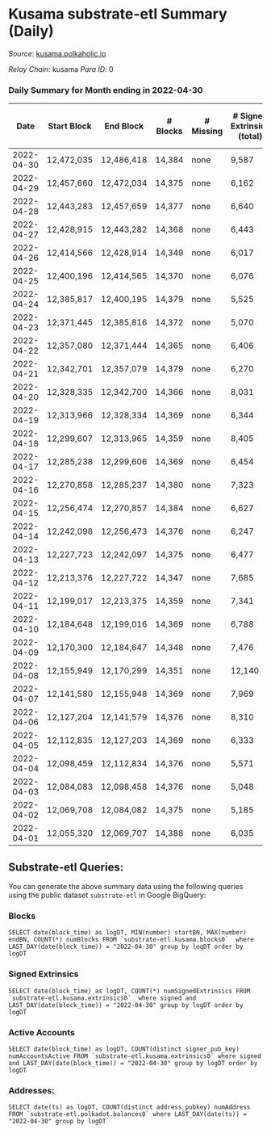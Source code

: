 # Kusama substrate-etl Summary (Daily)

_Source_: [kusama.polkaholic.io](https://kusama.polkaholic.io)

*Relay Chain*: kusama
*Para ID*: 0



### Daily Summary for Month ending in 2022-04-30


| Date | Start Block | End Block | # Blocks | # Missing | # Signed Extrinsics (total) | # Active Accounts | # Addresses with Balances | # Events | # Transfers | # XCM Transfers In | # XCM Transfers Out |
| ---- | ----------- | --------- | -------- | --------- | --------------------------- | ----------------- | ------------------------- | -------- | ----------- | ------------------ | ------------------- |
| 2022-04-30 | 12,472,035 | 12,486,418 | 14,384 | none  | 9,587 | 1,383 | 248,534 | 447,802 | 2,261 ($5,870,935.42) | 121 ($277,168.09) | 158 ($457,647.06) |
| 2022-04-29 | 12,457,660 | 12,472,034 | 14,375 | none  | 6,162 | 1,424 |  | 395,449 | 1,513 ($5,263,468.53) | 169 ($484,003.38) | 210 ($417,573.73) |
| 2022-04-28 | 12,443,283 | 12,457,659 | 14,377 | none  | 6,640 | 1,703 |  | 389,365 | 1,670 ($13,767,507.46) | 181 ($389,917.00) | 178 ($2,598,409.36) |
| 2022-04-27 | 12,428,915 | 12,443,282 | 14,368 | none  | 6,443 | 1,736 |  | 387,285 | 1,947 ($12,497,289.12) | 149 ($368,787.15) | 206 ($637,088.24) |
| 2022-04-26 | 12,414,566 | 12,428,914 | 14,349 | none  | 6,017 | 1,540 |  | 380,660 | 1,576 ($7,632,645.54) | 163 ($423,603.03) | 242 ($414,535.35) |
| 2022-04-25 | 12,400,196 | 12,414,565 | 14,370 | none  | 6,076 | 1,555 |  | 390,111 | 1,627 ($4,896,991.76) | 162 ($497,582.56) | 295 ($811,765.93) |
| 2022-04-24 | 12,385,817 | 12,400,195 | 14,379 | none  | 5,525 | 1,438 |  | 377,694 | 1,310 ($3,040,947.51) | 146 ($594,555.78) | 278 ($886,995.17) |
| 2022-04-23 | 12,371,445 | 12,385,816 | 14,372 | none  | 5,070 | 1,222 |  | 371,745 | 1,191 ($3,141,602.34) | 137 ($1,495,677.09) | 297 ($1,082,961.31) |
| 2022-04-22 | 12,357,080 | 12,371,444 | 14,365 | none  | 6,406 | 1,451 |  | 407,206 | 1,480 ($12,074,260.23) | 143 ($586,946.40) | 280 ($553,529.11) |
| 2022-04-21 | 12,342,701 | 12,357,079 | 14,379 | none  | 6,270 | 1,566 |  | 400,322 | 1,352 ($2,658,786.33) | 142 ($448,713.74) | 237 ($828,099.37) |
| 2022-04-20 | 12,328,335 | 12,342,700 | 14,366 | none  | 8,031 | 1,587 |  | 402,767 | 1,321 ($13,574,000.57) | 143 ($676,662.86) | 248 ($5,687,208.59) |
| 2022-04-19 | 12,313,966 | 12,328,334 | 14,369 | none  | 6,344 | 1,460 |  | 369,134 | 1,119 ($3,418,030.00) | 97 ($202,583.00) | 125 ($266,080.76) |
| 2022-04-18 | 12,299,607 | 12,313,965 | 14,359 | none  | 8,405 | 1,562 |  | 408,630 | 1,072 ($3,646,671.14) | 120 ($761,682.00) | 161 ($466,780.08) |
| 2022-04-17 | 12,285,238 | 12,299,606 | 14,369 | none  | 6,454 | 1,663 |  | 379,533 | 1,886 ($2,353,554.16) | 137 ($265,169.31) | 123 ($479,421.99) |
| 2022-04-16 | 12,270,858 | 12,285,237 | 14,380 | none  | 7,323 | 1,574 |  | 374,039 | 2,639 ($6,793,438.77) | 136 ($306,277.65) | 146 ($326,682.85) |
| 2022-04-15 | 12,256,474 | 12,270,857 | 14,384 | none  | 6,627 | 1,419 |  | 388,231 | 1,377 ($20,324,434.06) | 115 ($194,277.94) | 124 ($137,554.05) |
| 2022-04-14 | 12,242,098 | 12,256,473 | 14,376 | none  | 6,247 | 1,215 |  | 378,906 | 1,282 ($2,641,119.84) | 96 ($224,555.65) | 157 ($260,746.56) |
| 2022-04-13 | 12,227,723 | 12,242,097 | 14,375 | none  | 6,477 | 1,457 |  | 375,478 | 1,393 ($4,894,051.54) | 80 ($233,349.98) | 121 ($1,091,612.61) |
| 2022-04-12 | 12,213,376 | 12,227,722 | 14,347 | none  | 7,685 | 1,684 |  | 391,970 | 1,653 ($4,996,446.61) | 81 ($525,443.67) | 124 ($750,673.87) |
| 2022-04-11 | 12,199,017 | 12,213,375 | 14,359 | none  | 7,341 | 1,602 |  | 389,141 | 1,603 ($4,619,958.13) | 93 ($407,556.11) | 172 ($443,384.27) |
| 2022-04-10 | 12,184,648 | 12,199,016 | 14,369 | none  | 6,788 | 1,382 |  | 369,526 | 1,122 ($1,807,514.36) | 53 ($68,225.32) | 149 ($347,782.71) |
| 2022-04-09 | 12,170,300 | 12,184,647 | 14,348 | none  | 7,476 | 1,576 |  | 372,774 | 1,686 ($3,365,288.36) | 100 ($318,748.56) | 169 ($830,659.59) |
| 2022-04-08 | 12,155,949 | 12,170,299 | 14,351 | none  | 12,140 | 1,772 |  | 430,878 | 1,450 ($4,577,153.21) | 121 ($428,120.16) | 159 ($239,674.23) |
| 2022-04-07 | 12,141,580 | 12,155,948 | 14,369 | none  | 7,969 | 1,599 |  | 376,871 | 1,453 ($4,520,762.69) | 102 ($465,703.69) | 157 ($414,422.50) |
| 2022-04-06 | 12,127,204 | 12,141,579 | 14,376 | none  | 8,310 | 1,670 |  | 395,830 | 1,610 ($5,228,292.78) | 152 ($394,721.53) | 233 ($464,597.52) |
| 2022-04-05 | 12,112,835 | 12,127,203 | 14,369 | none  | 6,333 | 1,531 |  | 366,492 | 1,885 ($18,715,783.56) | 86 ($363,677.43) | 208 ($490,208.89) |
| 2022-04-04 | 12,098,459 | 12,112,834 | 14,376 | none  | 5,571 | 1,486 |  | 364,854 | 2,373 ($14,150,601.98) | 105 ($357,650.88) | 185 ($441,094.56) |
| 2022-04-03 | 12,084,083 | 12,098,458 | 14,376 | none  | 5,048 | 1,424 |  | 355,164 | 1,990 ($4,603,062.68) | 99 ($381,813.29) | 171 ($838,573.73) |
| 2022-04-02 | 12,069,708 | 12,084,082 | 14,375 | none  | 5,185 | 1,504 |  | 352,287 | 1,715 ($4,869,953.93) | 176 ($489,799.99) | 246 ($850,442.39) |
| 2022-04-01 | 12,055,320 | 12,069,707 | 14,388 | none  | 6,035 | 1,408 |  | 365,154 | 2,451 ($8,910,569.77) | 132 ($478,885.45) | 169 ($436,724.49) |

## Substrate-etl Queries:
You can generate the above summary data using the following queries using the public dataset `substrate-etl` in Google BigQuery:


### Blocks
```
SELECT date(block_time) as logDT, MIN(number) startBN, MAX(number) endBN, COUNT(*) numBlocks FROM `substrate-etl.kusama.blocks0`  where LAST_DAY(date(block_time)) = "2022-04-30" group by logDT order by logDT
```


### Signed Extrinsics
```
SELECT date(block_time) as logDT, COUNT(*) numSignedExtrinsics FROM `substrate-etl.kusama.extrinsics0`  where signed and LAST_DAY(date(block_time)) = "2022-04-30" group by logDT order by logDT
```


### Active Accounts
```
SELECT date(block_time) as logDT, COUNT(distinct signer_pub_key) numAccountsActive FROM `substrate-etl.kusama.extrinsics0` where signed and LAST_DAY(date(block_time)) = "2022-04-30" group by logDT order by logDT
```


### Addresses:
```
SELECT date(ts) as logDT, COUNT(distinct address_pubkey) numAddress FROM `substrate-etl.polkadot.balances0` where LAST_DAY(date(ts)) = "2022-04-30" group by logDT```

